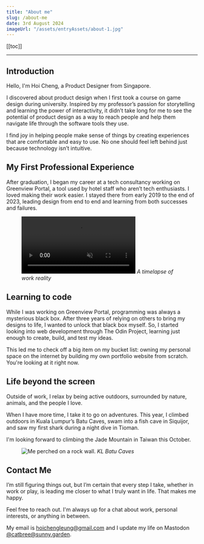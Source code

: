 ```yaml
---
title: "About me"
slug: /about-me
date: 3rd August 2024
imageUrl: "/assets/entryAssets/about-1.jpg"
---
```


[[toc]]

---

##  Introduction

Hello, I'm Hoi Cheng, a Product Designer from Singapore.

I discovered about product design when I first took a course on game design during university. Inspired by my professor’s passion for storytelling and learning the power of interactivity, it didn’t take long for me to see the potential of product design as a way to reach people and help them navigate life through the software tools they use.

I find joy in helping people make sense of things by creating experiences that are comfortable and easy to use. No one should feel left behind just because technology isn’t intuitive.

## My First Professional Experience
After graduation, I began my career at a tech consultancy working on Greenview Portal, a tool used by hotel staff who aren’t tech enthusiasts. I loved making their work easier. I stayed there from early 2019 to the end of 2023, leading design from end to end and learning from both successes and failures.

<figure>
  <video autoplay loop muted playsinline>
    <source src="../assets/entryAssets/about-2.mp4" type="video/mp4">
    Your browser does not support the video tag.
  </video>
  <em>A timelapse of work reality</em>
</figure>

## Learning to code
While I was working on Greenview Portal, programming was always a mysterious black box. After three years of relying on others to bring my designs to life, I wanted to unlock that black box myself. So, I started looking into web development through The Odin Project, learning just enough to create, build, and test my ideas.

This led me to check off a big item on my bucket list: owning my personal space on the internet by building my own portfolio website from scratch. You're looking at it right now.

## Life beyond the screen
Outside of work, I relax by being active outdoors, surrounded by nature, animals, and the people I love. 

When I have more time, I take it to go on adventures. This year, I climbed outdoors in Kuala Lumpur’s Batu Caves, swam into a fish cave in Siquijor, and saw my first shark during a night dive in Tioman.

I'm looking forward to climbing the Jade Mountain in Taiwan this October.

<figure>
  <img src="/assets/entryAssets/about-3.jpg" alt="Me perched on a rock wall.">
  <em>KL Batu Caves</em>
</figure>

## Contact Me
I’m still figuring things out, but I’m certain that every step I take, whether in work or play, is leading me closer to what I truly want in life. That makes me happy.

Feel free to reach out. I'm always up for a chat about work, personal interests, or anything in between. 

My email is [hoichengleung@gmail.com](mailto:hoichengleung@gmail.com) and I update my life on Mastodon [@catbree@sunny.garden](https://sunny.garden/@catbree).



